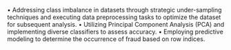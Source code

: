 • Addressing class imbalance in datasets through strategic under-sampling techniques and executing data preprocessing tasks to optimize the dataset for subsequent analysis.
• Utilizing Principal Component Analysis (PCA) and implementing diverse classifiers to assess accuracy.
• Employing predictive modeling to determine the occurrence of fraud based on row indices.
